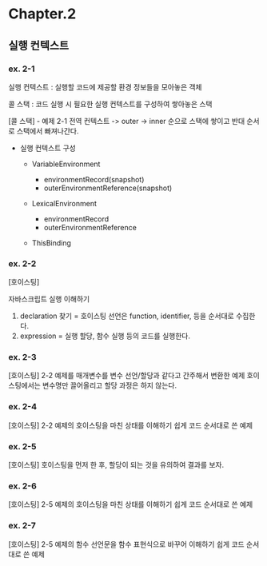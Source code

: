 # Chapter.2

## 실행 컨텍스트

### ex. 2-1

실행 컨텍스트 : 실행할 코드에 제공할 환경 정보들을 모아놓은 객체

콜 스택 : 코드 실행 시 필요한 실행 컨텍스트를 구성하여 쌓아놓은 스택

[콜 스택] - 예제 2-1
전역 컨텍스트 -> outer -> inner 순으로 스택에 쌓이고 반대 순서로 스택에서 빠져나간다.

- 실행 컨텍스트 구성

  - VariableEnvironment

    - environmentRecord(snapshot)
    - outerEnvironmentReference(snapshot)

  - LexicalEnvironment

    - environmentRecord
    - outerEnvironmentReference

  - ThisBinding

### ex. 2-2

[호이스팅]

자바스크립트 실행 이해하기

1. declaration 찾기 = 호이스팅
   선언은 function, identifier, 등을 순서대로 수집한다.
2. expression = 실행
   할당, 함수 실행 등의 코드를 실행한다.

### ex. 2-3

[호이스팅]
2-2 예제를 매개변수를 변수 선언/할당과 같다고 간주해서 변환한 예제
호이스팅에서는 변수명만 끌어올리고 할당 과정은 하지 않는다.

### ex. 2-4

[호이스팅]
2-2 예제의 호이스팅을 마친 상태를 이해하기 쉽게 코드 순서대로 쓴 예제

### ex. 2-5

[호이스팅]
호이스팅을 먼저 한 후, 할당이 되는 것을 유의하여 결과를 보자.

### ex. 2-6

[호이스팅]
2-5 예제의 호이스팅을 마친 상태를 이해하기 쉽게 코드 순서대로 쓴 예제

### ex. 2-7

[호이스팅]
2-5 예제의 함수 선언문을 함수 표현식으로 바꾸어 이해하기 쉽게 코드 순서대로 쓴 예제
